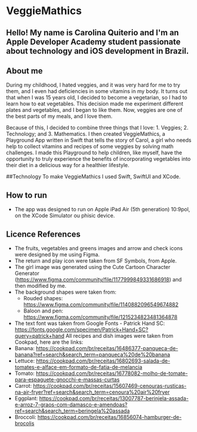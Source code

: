 #  VeggieMathics

## Hello! My name is Carolina Quiterio and I'm an Apple Developer Academy student passionate about technology and iOS development in Brazil.


## About me
During my childhood, I hated veggies, and it was very hard for me to try them, and I even had deficiencies in some vitamins in my body. It turns out that when I was 15 years old, I decided to become a vegetarian, so I had to learn how to eat vegetables. This decision made me experiment different plates and vegetables, and I began to like them. Now, veggies are one of the best parts of my meals, and I love them.

Because of this, I decided to combine three things that I love: 1. Veggies; 2. Technology; and 3. Mathematics. 
I then created VeggieMathics, a Playground App written in Swift that tells the story of Carol, a girl who needs help to collect vitamins and recipes of some veggies by solving math challenges. I made this Playground to help children, like myself, have the opportunity to truly experience the benefits of incorporating vegetables into their diet in a delicious way for a healthier lifestyle.


##Technology
To make VeggieMathics I used Swift, SwiftUI and XCode.

## How to run
- The app was designed to run on Apple iPad Air (5th generation) 10:9pol, on the XCode Simulator ou phisic device.

## Licence References
- The fruits, vegetables and greens images and arrow and check icons were designed by me using Figma.
- The return and play icon were taken from SF Symbols, from Apple.
- The girl image was generated using the Cute Cartoon Character Generator (https://www.figma.com/community/file/1177999849331686918) and then modified by me.
- The background shapes were taken from:
    - Rouded shapes: https://www.figma.com/community/file/1140882096549674882
    - Baloon and pen: https://www.figma.com/community/file/1215234823481364878
- The text font was taken from Google Fonts - Patrick Hand SC: https://fonts.google.com/specimen/Patrick+Hand+SC?query=patrick+hand
All recipes and dish images were taken from Cookpad, here are the links:
- Banana: https://cookpad.com/br/receitas/16486377-panqueca-de-banana?ref=search&search_term=panqueca%20de%20banana
- Lettuce: https://cookpad.com/br/receitas/16802693-salada-de-tomates-e-alface-em-formato-de-fatia-de-melancia
- Tomato: https://cookpad.com/br/receitas/16778082-molho-de-tomate-para-espaguete-gnocchi-e-massas-curtas
- Carrot: https://cookpad.com/br/receitas/15607469-cenouras-rusticas-na-air-fryer?ref=search&search_term=cenoura%20air%20fryer
- Eggplant: https://cookpad.com/br/receitas/13007787-berinjela-assada-e-arroz-7-graos-com-damasco-e-amendoas?ref=search&search_term=beringela%20assada
- Broccoli: https://cookpad.com/br/receitas/16856074-hamburger-de-brocolis
